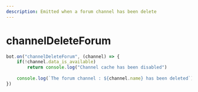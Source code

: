 ```yaml
---
description: Emitted when a forum channel has been delete
---
```


# channelDeleteForum

```javascript
bot.on("channelDeleteForum", (channel) => {
    if(!channel.data_is_available) 
        return console.log("Channel cache has been disabled")
    
    console.log(`The forum channel : ${channel.name} has been deleted`)
})
```
